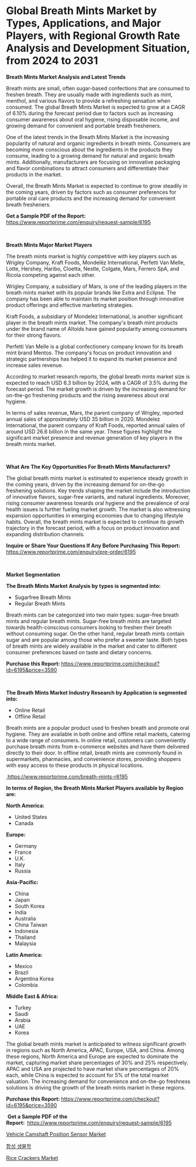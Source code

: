 <p><h1>Global Breath Mints Market by Types, Applications, and Major Players, with Regional Growth Rate Analysis and Development Situation, from 2024 to 2031</h1></p><p><strong>Breath Mints Market Analysis and Latest Trends</strong></p>
<p><p>Breath mints are small, often sugar-based confections that are consumed to freshen breath. They are usually made with ingredients such as mint, menthol, and various flavors to provide a refreshing sensation when consumed. The global Breath Mints Market is expected to grow at a CAGR of 6.10% during the forecast period due to factors such as increasing consumer awareness about oral hygiene, rising disposable income, and growing demand for convenient and portable breath fresheners.</p><p>One of the latest trends in the Breath Mints Market is the increasing popularity of natural and organic ingredients in breath mints. Consumers are becoming more conscious about the ingredients in the products they consume, leading to a growing demand for natural and organic breath mints. Additionally, manufacturers are focusing on innovative packaging and flavor combinations to attract consumers and differentiate their products in the market.</p><p>Overall, the Breath Mints Market is expected to continue to grow steadily in the coming years, driven by factors such as consumer preferences for portable oral care products and the increasing demand for convenient breath fresheners.</p></p>
<p><strong>Get a Sample PDF of the Report:&nbsp;</strong> <a href="https://www.reportprime.com/enquiry/request-sample/6195">https://www.reportprime.com/enquiry/request-sample/6195</a></p>
<p>&nbsp;</p>
<p><strong>Breath Mints Major Market Players</strong></p>
<p><p>The breath mints market is highly competitive with key players such as Wrigley Company, Kraft Foods, Mondelēz International, Perfetti Van Melle, Lotte, Hershey, Haribo, Cloetta, Nestle, Colgate, Mars, Ferrero SpA, and Ricola competing against each other.</p><p>Wrigley Company, a subsidiary of Mars, is one of the leading players in the breath mints market with its popular brands like Extra and Eclipse. The company has been able to maintain its market position through innovative product offerings and effective marketing strategies.</p><p>Kraft Foods, a subsidiary of Mondelez International, is another significant player in the breath mints market. The company's breath mint products under the brand name of Altoids have gained popularity among consumers for their strong flavors.</p><p>Perfetti Van Melle is a global confectionery company known for its breath mint brand Mentos. The company's focus on product innovation and strategic partnerships has helped it to expand its market presence and increase sales revenue.</p><p>According to market research reports, the global breath mints market size is expected to reach USD 6.3 billion by 2024, with a CAGR of 3.5% during the forecast period. The market growth is driven by the increasing demand for on-the-go freshening products and the rising awareness about oral hygiene.</p><p>In terms of sales revenue, Mars, the parent company of Wrigley, reported annual sales of approximately USD 35 billion in 2020. Mondelez International, the parent company of Kraft Foods, reported annual sales of around USD 26.6 billion in the same year. These figures highlight the significant market presence and revenue generation of key players in the breath mints market.</p></p>
<p>&nbsp;</p>
<p><strong>What Are The Key Opportunities For Breath Mints Manufacturers?</strong></p>
<p><p>The global breath mints market is estimated to experience steady growth in the coming years, driven by the increasing demand for on-the-go freshening solutions. Key trends shaping the market include the introduction of innovative flavors, sugar-free variants, and natural ingredients. Moreover, rising consumer awareness towards oral hygiene and the prevalence of oral health issues is further fueling market growth. The market is also witnessing expansion opportunities in emerging economies due to changing lifestyle habits. Overall, the breath mints market is expected to continue its growth trajectory in the forecast period, with a focus on product innovation and expanding distribution channels.</p></p>
<p><strong>Inquire or Share Your Questions If Any Before Purchasing This Report:</strong> <a href="https://www.reportprime.com/enquiry/pre-order/6195">https://www.reportprime.com/enquiry/pre-order/6195</a></p>
<p>&nbsp;</p>
<p><strong>Market Segmentation</strong></p>
<p><strong>The Breath Mints Market Analysis by types is segmented into:</strong></p>
<p><ul><li>Sugarfree Breath Mints</li><li>Regular Breath Mints</li></ul></p>
<p><p>Breath mints can be categorized into two main types: sugar-free breath mints and regular breath mints. Sugar-free breath mints are targeted towards health-conscious consumers looking to freshen their breath without consuming sugar. On the other hand, regular breath mints contain sugar and are popular among those who prefer a sweeter taste. Both types of breath mints are widely available in the market and cater to different consumer preferences based on taste and dietary concerns.</p></p>
<p><strong>Purchase this Report:&nbsp;</strong><a href="https://www.reportprime.com/checkout?id=6195&price=3590">https://www.reportprime.com/checkout?id=6195&price=3590</a></p>
<p>&nbsp;</p>
<p><strong>The Breath Mints Market Industry Research by Application is segmented into:</strong></p>
<p><ul><li>Online Retail</li><li>Offline Retail</li></ul></p>
<p><p>Breath mints are a popular product used to freshen breath and promote oral hygiene. They are available in both online and offline retail markets, catering to a wide range of consumers. In online retail, customers can conveniently purchase breath mints from e-commerce websites and have them delivered directly to their door. In offline retail, breath mints are commonly found in supermarkets, pharmacies, and convenience stores, providing shoppers with easy access to these products in physical locations.</p></p>
<p><a href="https://www.reportprime.com/breath-mints-r6195">&nbsp;https://www.reportprime.com/breath-mints-r6195</a></p>
<p><strong>In terms of Region, the Breath Mints Market Players available by Region are:</strong></p>
<p>
    <p> <strong> North America: </strong>
        <ul>
            <li>United States</li>
            <li>Canada</li>
        </ul>
        </p> 
    <p> <strong> Europe: </strong>
        <ul>
            <li>Germany</li>
            <li>France</li>
            <li>U.K.</li>
            <li>Italy</li>
            <li>Russia</li>
        </ul>
        </p> 
    <p> <strong> Asia-Pacific: </strong>
        <ul>
            <li>China</li>
            <li>Japan</li>
            <li>South Korea</li>
            <li>India</li>
            <li>Australia</li>
            <li>China Taiwan</li>
            <li>Indonesia</li>
            <li>Thailand</li>
            <li>Malaysia</li>
        </ul>
        </p> 
    <p> <strong> Latin America: </strong>
        <ul>
            <li>Mexico</li>
            <li>Brazil</li>
            <li>Argentina Korea</li>
            <li>Colombia</li>
        </ul>
        </p> 
    <p> <strong> Middle East & Africa: </strong>
        <ul>
            <li>Turkey</li>
            <li>Saudi</li>
            <li>Arabia</li>
            <li>UAE</li>
            <li>Korea</li>
        </ul>
    </p>
    </p>
<p><p>The global breath mints market is anticipated to witness significant growth in regions such as North America, APAC, Europe, USA, and China. Among these regions, North America and Europe are expected to dominate the market, capturing market share percentages of 30% and 25% respectively. APAC and USA are projected to have market share percentages of 20% each, while China is expected to account for 5% of the total market valuation. The increasing demand for convenience and on-the-go freshness solutions is driving the growth of the breath mints market in these regions.</p></p>
<p><strong>Purchase this Report: </strong><a href="https://www.reportprime.com/checkout?id=6195&price=3590">https://www.reportprime.com/checkout?id=6195&price=3590</a></p>
<p>&nbsp;<strong>Get a Sample PDF of the Report:&nbsp;&nbsp;</strong><a href="https://www.reportprime.com/enquiry/request-sample/6195">https://www.reportprime.com/enquiry/request-sample/6195</a></p>
<p><strong></strong></p>
<p><p><a href="https://www.linkedin.com/pulse/vehicle-camshaft-position-sensor-market-research-report-zn1de?trackingId=DHIi5%2FPBjgKUTVu5oYORzw%3D%3D">Vehicle Camshaft Position Sensor Market</a></p><p><a href="https://medium.com/@midge5687567/%ED%95%A9%EC%84%B1-%EC%83%9D%EB%AC%BC%ED%95%99-%EC%8B%9C%EC%9E%A5-%EC%A7%80%ED%91%9C-%ED%95%B4%EB%8F%85-%EC%8B%9C%EC%9E%A5-%EC%A0%90%EC%9C%A0%EC%9C%A8-%ED%8A%B8%EB%A0%8C%EB%93%9C-%EB%B0%8F-%EC%84%B1%EC%9E%A5-%ED%8C%A8%ED%84%B4-9e0b753ce856">합성 생물학</a></p><p><a href="https://www.linkedin.com/pulse/rice-crackers-market-provides-detailed-segmentation-based-type-fbekf?trackingId=LYrMLfELm6ioI1437ns4Og%3D%3D">Rice Crackers Market</a></p></p>